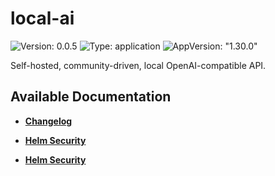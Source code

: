 # local-ai

![Version: 0.0.5](https://img.shields.io/badge/Version-0.0.5-informational?style=flat-square) ![Type: application](https://img.shields.io/badge/Type-application-informational?style=flat-square) ![AppVersion: "1.30.0"](https://img.shields.io/badge/AppVersion-"1.30.0"-informational?style=flat-square)

Self-hosted, community-driven, local OpenAI-compatible API.

## Available Documentation

- [**Changelog**](CHANGELOG)

- [**Helm Security**](container-security)

- [**Helm Security**](helm-security)

